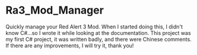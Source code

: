# Ra3_Mod_Manager
Quickly manage your Red Alert 3 Mod.
When I started doing this, I didn't know C#...so I wrote it while looking at the documentation. This project was my first C# project, it was written badly, and there were Chinese comments.
If there are any improvements, I will try it, thank you!
